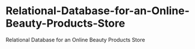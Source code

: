 # Relational-Database-for-an-Online-Beauty-Products-Store
Relational Database for an Online Beauty Products Store
